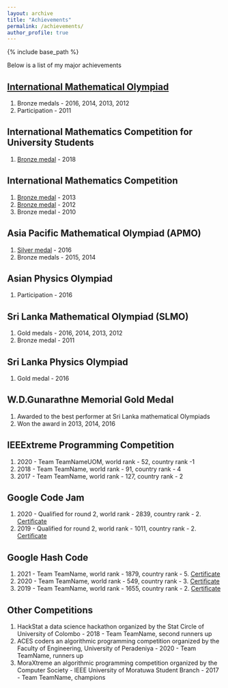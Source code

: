 ```yaml
---
layout: archive
title: "Achievements"
permalink: /achievements/
author_profile: true
---
```


{% include base_path %}

Below is a list of my major achievements

## [International Mathematical Olympiad](http://www.imo-official.org/participant_r.aspx?id=20851)

   1. Bronze medals - 2016, 2014, 2013, 2012
   2. Participation - 2011

## International Mathematics Competition for University Students

   1. [Bronze medal](https://www.imc-math.org.uk/?year=2018&item=results) - 2018 

      
## International Mathematics Competition

   1. [Bronze medal](https://chiuchang.org/imc/en/category/bimc-2013-en/) - 2013
   2. [Bronze medal](https://chiuchang.org/imc/en/category/taimc-2012-en/) - 2012
   3. Bronze medal - 2010
      
## Asia Pacific Mathematical Olympiad (APMO)

   1. [Silver medal](https://www.apmo-official.org/country_report/LKA/2016) - 2016 
   2. Bronze medals - 2015, 2014

## Asian Physics Olympiad

   1. Participation - 2016

## Sri Lanka Mathematical Olympiad (SLMO)

   1. Gold medals - 2016, 2014, 2013, 2012
   2. Bronze medal - 2011

## Sri Lanka Physics Olympiad

   1. Gold medal - 2016

## W.D.Gunarathne Memorial Gold Medal

   1. Awarded to the best performer at Sri Lanka mathematical Olympiads
   2. Won the award in 2013, 2014, 2016

## IEEExtreme Programming Competition

   1. 2020 - Team TeamNameUOM, world rank - 52, country rank -1
   2. 2018 - Team TeamName, world rank - 91, country rank - 4
   3. 2017 - Team TeamName, world rank - 127, country rank - 2

## Google Code Jam

   1. 2020 - Qualified for round 2, world rank - 2839, country rank - 2. [Certificate](https://drive.google.com/file/d/1Ljrs45WLHt5-eLeHJBYx3PeiQU-HTZmL/view?usp=sharing)
   2. 2019 - Qualified for round 2, world rank - 1011, country rank - 2. [Certificate](https://drive.google.com/file/d/1i1BsVoK0wpJy_M60d231_DITbS5Bby9i/view?usp=sharing)
		     
## Google Hash Code

   1. 2021 - Team TeamName, world rank - 1879, country rank - 5. [Certificate](https://drive.google.com/file/d/1JFoeFxjSX9cD99mDuSnufXRmBJb9FAN-/view?usp=sharing)
   2. 2020 - Team TeamName, world rank - 549, country rank - 3. [Certificate](https://drive.google.com/file/d/1VHArtvj_vvLVs90JV1lsIA8YfXs8nlqo/view?usp=sharing)
   3. 2019 - Team TeamName, world rank - 1655, country rank - 2. [Certificate](https://drive.google.com/file/d/1V6jQEP3bW7anY5uMqYYOfqDdDjraiRAx/view?usp=sharing)
	           

## Other Competitions

   1. HackStat a data science hackathon organized by the Stat Circle of University of Colombo - 2018 - Team TeamName, second runners up
   2. ACES coders an algorithmic programming competition organized by the Faculty of Engineering, University of Peradeniya - 2020 - Team TeamName, runners up
   3. MoraXtreme an algorithmic programming competition organized by the Computer Society - IEEE University of Moratuwa Student Branch - 2017 -  Team TeamName, champions
